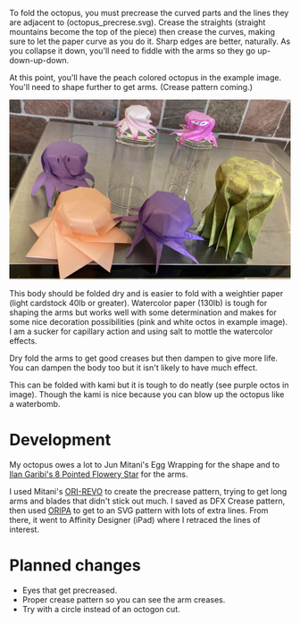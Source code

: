 To fold the octopus, you must precrease the curved parts and the lines they are adjacent to (octopus_precrese.svg). Crease the straights (straight mountains become the top of the piece) then crease the curves, making sure to let the paper curve as you do it. Sharp edges are better, naturally. As you collapse it down, you'll need to fiddle with the arms so they go up-down-up-down. 

At this point, you'll have the peach colored octopus in the example image. You'll need to shape further to get arms. (Crease pattern coming.)

![Example image of several folded octopi](octos_example.jpeg "Ignore the green one")

This body should be folded dry and is easier to fold with a weightier paper (light cardstock 40lb or greater). Watercolor paper (130lb) is tough for shaping the arms but works well with some determination and makes for some nice decoration possibilities (pink and white octos in example image). I am a sucker for capillary action and using salt to mottle the watercolor effects. 

Dry fold the arms to get good creases but then dampen to give more life. You can dampen the body too but it isn't likely to have much effect.

This can be folded with kami but it is tough to do neatly (see purple octos in image). Though the kami is nice because you can blow up the octopus like a waterbomb.

# Development 
My octopus owes a lot to Jun Mitani's Egg Wrapping for the shape and to [Ilan Garibi's 8 Pointed Flowery Star](https://origamiusa.org/thefold/article/diagrams-8-pointed-flowery-star) for the arms.

I used Mitani's [ORI-REVO](http://mitani.cs.tsukuba.ac.jp/origami_application/) to create the precrease pattern, trying to get long arms and blades that didn't stick out much. I saved as DFX Crease pattern, then used [ORIPA](http://mitani.cs.tsukuba.ac.jp/oripa/) to get to an SVG pattern with lots of extra lines. From there, it went to Affinity Designer (iPad) where I retraced the lines of interest. 

# Planned changes
  * Eyes that get precreased.
  * Proper crease pattern so you can see the arm creases.
  * Try with a circle instead of an octogon cut.
